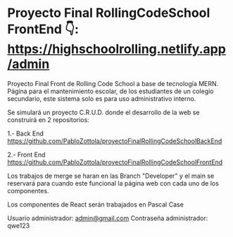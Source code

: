 # Proyecto Final RollingCodeSchool FrontEnd 👇: https://highschoolrolling.netlify.app/admin
Proyecto Final Front de Rolling Code School a base de tecnología MERN. Página para el mantenimiento escolar, de los estudiantes de un colegio secundario, este sistema solo es para uso administrativo interno.

Se simulará un proyecto C.R.U.D. donde el desarrollo de la web se construirá en 2 repositorios:

1.- Back End https://github.com/PabloZottola/proyectoFinalRollingCodeSchoolBackEnd

2.- Front End https://github.com/PabloZottola/proyectoFinalRollingCodeSchoolFrontEnd

Los trabajos de merge se haran en las Branch "Developer" y el main se reservará para cuando este funcional la página web con cada uno de los componentes.

Los componentes de React serán  trabajados en Pascal Case

 Usuario administrador: admin@gmail.com
 Contraseña administrador: qwe123

